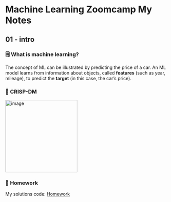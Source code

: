# Machine Learning Zoomcamp My Notes

## 01 - intro

### 🗒 What is machine learning?
The concept of ML can be illustrated by predicting the price of a car.  An ML model learns from information about objects, called **features** (such as year, mileage), to predict the **target** (in this case, the car’s price).

### 📐 CRISP-DM
<img width="224" height="225" alt="image" src="https://github.com/user-attachments/assets/93c5f977-4ce5-4052-9074-a0ec2b7c09b1" />


### 📖 Homework
My solutions code: [Homework](https://github.com/mitologistka/Machine_Learning_Zoomcamp_Homework/blob/main/01-intro/Homework.ipynb)





